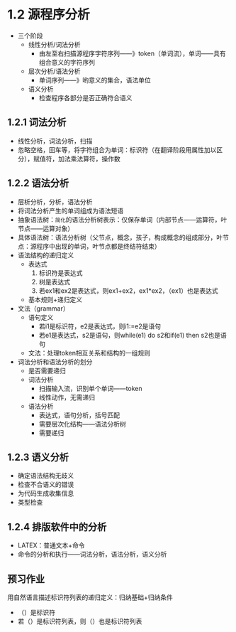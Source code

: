 # 1.2 源程序分析
* 三个阶段
    * 线性分析/词法分析
        * 由左至右扫描源程序字符序列——》token（单词流），单词——具有组合意义的字符序列
    * 层次分析/语法分析
        * 单词序列——》哟意义的集合，语法单位
    * 语义分析
        * 检查程序各部分是否正确符合语义

## 1.2.1 词法分析
* 线性分析，词法分析，扫描
* 忽略空格，回车等，将字符组合为单词：标识符（在翻译阶段用属性加以区分），赋值符，加法乘法算符，操作数

## 1.2.2 语法分析
* 层析分析，分析，语法分析
* 将词法分析产生的单词组成为语法短语
* 抽象语法树：`简化`的语法分析树表示：仅保存单词（内部节点——运算符，叶节点——运算对象）
* 具体语法树：语法分析树（父节点，概念，孩子，构成概念的组成部分，叶节点：源程序中出现的单词，叶节点都是终结符结束）
* 语法结构的递归定义
    * 表达式
        1. 标识符是表达式
        2. 树是表达式
        3. 若ex1和ex2是表达式，则ex1+ex2，ex1*ex2，（ex1）也是表达式
    * 基本规则+递归定义
* 文法（grammar）
    * 语句定义
        * 若i1是标识符，e2是表达式，则i1:=e2是语句
        * 若e1是表达式，s2是语句，则while(e1) do s2和if(e1) then s2也是语句
    * 文法：处理token相互关系和结构的一组规则
* 词法分析和语法分析的划分
    * 是否需要递归
    * 词法分析
        * 扫描输入流，识别单个单词——token
        * 线性动作，无需递归
    * 语法分析
        * 表达式，语句分析，括号匹配
        * 需要层次化结构——语法分析树
        * 需要递归

## 1.2.3 语义分析
* 确定语法结构无歧义
* 检查不合语义的错误
* 为代码生成收集信息
* 类型检查

## 1.2.4 排版软件中的分析
* LATEX：普通文本+命令
* 命令的分析和执行——词法分析，语法分析，语义分析

## 预习作业
用自然语言描述标识符列表的递归定义：归纳基础+归纳条件
* （）是标识符
* 若（）是标识符列表，则（）也是标识符列表